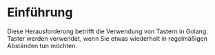 # Einführung

Diese Herausforderung betrifft die Verwendung von Tastern in Golang. Taster werden verwendet, wenn Sie etwas wiederholt in regelmäßigen Abständen tun möchten.
